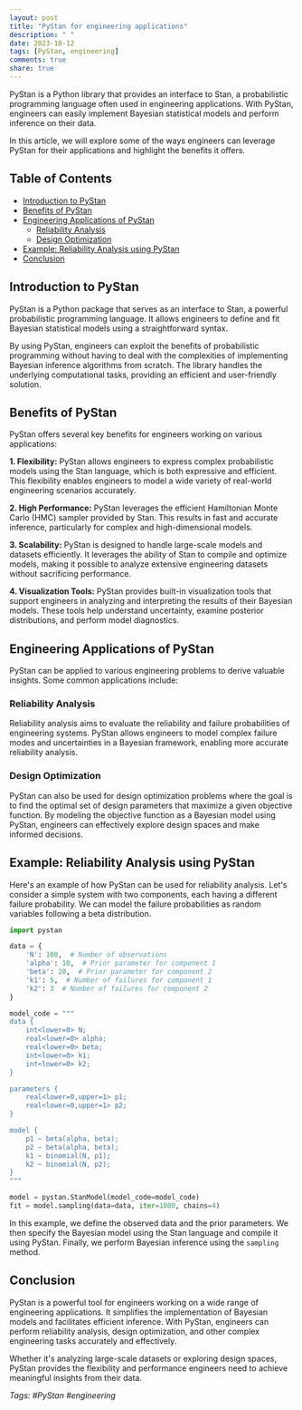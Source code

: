 ```yaml
---
layout: post
title: "PyStan for engineering applications"
description: " "
date: 2023-10-12
tags: [PyStan, engineering]
comments: true
share: true
---
```


PyStan is a Python library that provides an interface to Stan, a probabilistic programming language often used in engineering applications. With PyStan, engineers can easily implement Bayesian statistical models and perform inference on their data.

In this article, we will explore some of the ways engineers can leverage PyStan for their applications and highlight the benefits it offers.

## Table of Contents
- [Introduction to PyStan](#introduction-to-pystan)
- [Benefits of PyStan](#benefits-of-pystan)
- [Engineering Applications of PyStan](#engineering-applications-of-pystan)
    - [Reliability Analysis](#reliability-analysis)
    - [Design Optimization](#design-optimization)
- [Example: Reliability Analysis using PyStan](#example-reliability-analysis-using-pystan)
- [Conclusion](#conclusion)

## Introduction to PyStan

PyStan is a Python package that serves as an interface to Stan, a powerful probabilistic programming language. It allows engineers to define and fit Bayesian statistical models using a straightforward syntax.

By using PyStan, engineers can exploit the benefits of probabilistic programming without having to deal with the complexities of implementing Bayesian inference algorithms from scratch. The library handles the underlying computational tasks, providing an efficient and user-friendly solution.

## Benefits of PyStan

PyStan offers several key benefits for engineers working on various applications:

**1. Flexibility:** PyStan allows engineers to express complex probabilistic models using the Stan language, which is both expressive and efficient. This flexibility enables engineers to model a wide variety of real-world engineering scenarios accurately.

**2. High Performance:** PyStan leverages the efficient Hamiltonian Monte Carlo (HMC) sampler provided by Stan. This results in fast and accurate inference, particularly for complex and high-dimensional models.

**3. Scalability:** PyStan is designed to handle large-scale models and datasets efficiently. It leverages the ability of Stan to compile and optimize models, making it possible to analyze extensive engineering datasets without sacrificing performance.

**4. Visualization Tools:** PyStan provides built-in visualization tools that support engineers in analyzing and interpreting the results of their Bayesian models. These tools help understand uncertainty, examine posterior distributions, and perform model diagnostics.

## Engineering Applications of PyStan

PyStan can be applied to various engineering problems to derive valuable insights. Some common applications include:

### Reliability Analysis

Reliability analysis aims to evaluate the reliability and failure probabilities of engineering systems. PyStan allows engineers to model complex failure modes and uncertainties in a Bayesian framework, enabling more accurate reliability analysis.

### Design Optimization

PyStan can also be used for design optimization problems where the goal is to find the optimal set of design parameters that maximize a given objective function. By modeling the objective function as a Bayesian model using PyStan, engineers can effectively explore design spaces and make informed decisions.

## Example: Reliability Analysis using PyStan

Here's an example of how PyStan can be used for reliability analysis. Let's consider a simple system with two components, each having a different failure probability. We can model the failure probabilities as random variables following a beta distribution.

```python
import pystan

data = {
    'N': 100,  # Number of observations
    'alpha': 10,  # Prior parameter for component 1
    'beta': 20,  # Prior parameter for component 2
    'k1': 5,  # Number of failures for component 1
    'k2': 3  # Number of failures for component 2
}

model_code = """
data {
    int<lower=0> N;
    real<lower=0> alpha;
    real<lower=0> beta;
    int<lower=0> k1;
    int<lower=0> k2;
}

parameters {
    real<lower=0,upper=1> p1;
    real<lower=0,upper=1> p2;
}

model {
    p1 ~ beta(alpha, beta);
    p2 ~ beta(alpha, beta);
    k1 ~ binomial(N, p1);
    k2 ~ binomial(N, p2);
}
"""

model = pystan.StanModel(model_code=model_code)
fit = model.sampling(data=data, iter=1000, chains=4)
```

In this example, we define the observed data and the prior parameters. We then specify the Bayesian model using the Stan language and compile it using PyStan. Finally, we perform Bayesian inference using the `sampling` method.

## Conclusion

PyStan is a powerful tool for engineers working on a wide range of engineering applications. It simplifies the implementation of Bayesian models and facilitates efficient inference. With PyStan, engineers can perform reliability analysis, design optimization, and other complex engineering tasks accurately and effectively.

Whether it's analyzing large-scale datasets or exploring design spaces, PyStan provides the flexibility and performance engineers need to achieve meaningful insights from their data.

*Tags: #PyStan #engineering*